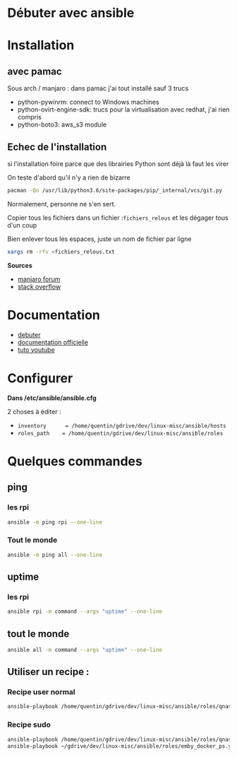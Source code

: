 # Débuter avec ansible

# Installation

## avec pamac

Sous arch / manjaro : dans pamac j'ai tout installé sauf 3 trucs

* python-pywinrm: connect to Windows machines
* python-ovirt-engine-sdk: trucs pour la virtualisation avec redhat, j'ai rien compris
* python-boto3: aws_s3 module

## Echec de l'installation

si l'installation foire parce que des librairies Python sont déjà là faut les virer

On teste d'abord qu'il n'y a rien de bizarre

~~~bash
pacman -Qo /usr/lib/python3.6/site-packages/pip/_internal/vcs/git.py
~~~

Normalement, personne ne s'en sert.

Copier tous les fichiers dans un fichier :`fichiers_relous` et les dégager tous d'un coup

Bien enlever tous les espaces, juste un nom de fichier par ligne

~~~bash
xargs rm -rfv <fichiers_relous.txt
~~~

**Sources**

* [manjaro forum](https://forum.manjaro.org/t/failed-to-commit-transaction-due-to-python-conflict/49818)
* [stack overflow](https://stackoverflow.com/a/21301892)

# Documentation

* [debuter](https://linuxfr.org/users/skhaen/journaux/deploiement-et-automatisation-avec-ansible-partie-1)
* [documentation officielle](https://docs.ansible.com/)
* [tuto youtube](https://www.youtube.com/playlist?list=PLFiccIuLB0OiWh7cbryhCaGPoqjQ62NpU)

# Configurer

**Dans /etc/ansible/ansible.cfg**

2 choses à éditer :

* `inventory      = /home/quentin/gdrive/dev/linux-misc/ansible/hosts`
* `roles_path    = /home/quentin/gdrive/dev/linux-misc/ansible/roles`

# Quelques commandes

## ping

### les rpi
~~~sh
ansible -m ping rpi --one-line
~~~

### Tout le monde
~~~sh
ansible -m ping all --one-line
~~~

## uptime

### les rpi
~~~sh
ansible rpi -m command --args "uptime" --one-line
~~~

## tout le monde
~~~ sh
ansible all -m command --args "uptime" --one-line
~~~

## Utiliser un recipe :

### Recipe user normal
~~~sh
ansible-playbook /home/quentin/gdrive/dev/linux-misc/ansible/roles/qnas_motion.yml
~~~

### Recipe sudo
~~~sh
ansible-playbook /home/quentin/gdrive/dev/linux-misc/ansible/roles/qnas_motion.yml --ask-become-pass
ansible-playbook ~/gdrive/dev/linux-misc/ansible/roles/emby_docker_ps.yml --ask-become-pass
~~~
